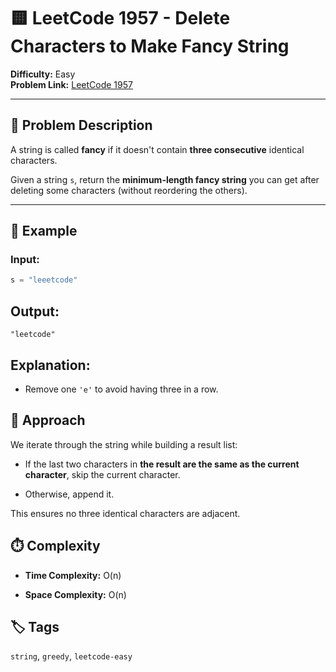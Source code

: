 # 🟨 LeetCode 1957 - Delete Characters to Make Fancy String

**Difficulty:** Easy  
**Problem Link:** [LeetCode 1957](https://leetcode.com/problems/delete-characters-to-make-fancy-string/)

---

## 📘 Problem Description

A string is called **fancy** if it doesn't contain **three consecutive** identical characters.

Given a string `s`, return the **minimum-length fancy string** you can get after deleting some characters (without reordering the others).

---

## 🧪 Example

### Input:

```python
s = "leeetcode"
```

## Output:

`"leetcode"`

## Explanation:

- Remove one `'e'` to avoid having three in a row.

## 🚀 Approach

We iterate through the string while building a result list:

- If the last two characters in **the result are the same as the current character**, skip the current character.

- Otherwise, append it.

This ensures no three identical characters are adjacent.

## ⏱️ Complexity

- **Time Complexity:** O(n)

- **Space Complexity:** O(n)

## 🏷️ Tags

`string`, `greedy`, `leetcode-easy`